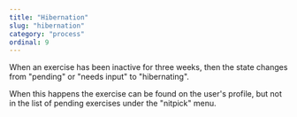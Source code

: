 ```yaml
---
title: "Hibernation"
slug: "hibernation"
category: "process"
ordinal: 9
---
```


When an exercise has been inactive for three weeks, then the state changes from "pending" or "needs input" to "hibernating".

When this happens the exercise can be found on the user's profile, but not in the list of pending exercises under the "nitpick" menu.

